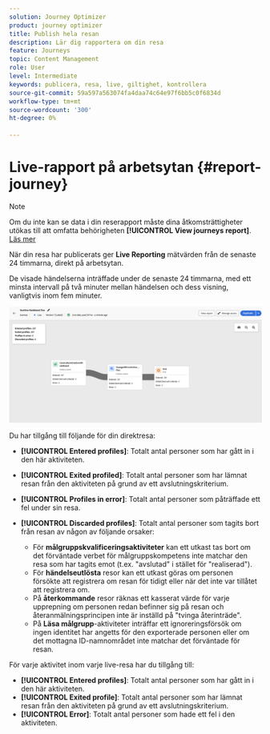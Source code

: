 ```yaml
---
solution: Journey Optimizer
product: journey optimizer
title: Publish hela resan
description: Lär dig rapportera om din resa
feature: Journeys
topic: Content Management
role: User
level: Intermediate
keywords: publicera, resa, live, giltighet, kontrollera
source-git-commit: 59a597a563074fa4daa74c64e97f6bb5c0f6834d
workflow-type: tm+mt
source-wordcount: '300'
ht-degree: 0%

---
```


# Live-rapport på arbetsytan {#report-journey}

>[!NOTE]
>
>Om du inte kan se data i din reserapport måste dina åtkomsträttigheter utökas till att omfatta behörigheten **[!UICONTROL View journeys report]**. [Läs mer](../administration/permissions.md)

När din resa har publicerats ger **Live Reporting** mätvärden från de senaste 24 timmarna, direkt på arbetsytan.

De visade händelserna inträffade under de senaste 24 timmarna, med ett minsta intervall på två minuter mellan händelsen och dess visning, vanligtvis inom fem minuter.

![](assets/journey_live_report.png)

Du har tillgång till följande för din direktresa:

* **[!UICONTROL Entered profiles]**: Totalt antal personer som har gått in i den här aktiviteten.
* **[!UICONTROL Exited profiled]**: Totalt antal personer som har lämnat resan från den aktiviteten på grund av ett avslutningskriterium.
* **[!UICONTROL Profiles in error]**: Totalt antal personer som påträffade ett fel under sin resa.
* **[!UICONTROL Discarded profiles]**: Totalt antal personer som tagits bort från resan av någon av följande orsaker:

   * För **målgruppskvalificeringsaktiviteter** kan ett utkast tas bort om det förväntade verbet för målgruppskompetens inte matchar den resa som har tagits emot (t.ex. &quot;avslutad&quot; i stället för &quot;realiserad&quot;).
   * För **händelseutlösta** resor kan ett utkast göras om personen försökte att registrera om resan för tidigt eller när det inte var tillåtet att registrera om.
   * På **återkommande** resor räknas ett kasserat värde för varje upprepning om personen redan befinner sig på resan och återanmälningsprincipen inte är inställd på &quot;tvinga återinträde&quot;.
   * På **Läsa målgrupp**-aktiviteter inträffar ett ignoreringsförsök om ingen identitet har angetts för den exporterade personen eller om det mottagna ID-namnområdet inte matchar det förväntade för resan.

För varje aktivitet inom varje live-resa har du tillgång till:

* **[!UICONTROL Entered profiles]**: Totalt antal personer som har gått in i den här aktiviteten.
* **[!UICONTROL Exited profile]**: Totalt antal personer som har lämnat resan från den aktiviteten på grund av ett avslutningskriterium.
* **[!UICONTROL Error]**: Totalt antal personer som hade ett fel i den aktiviteten.
